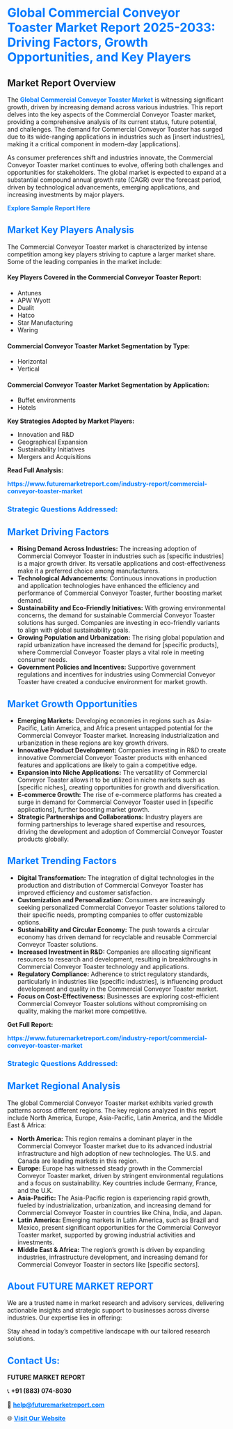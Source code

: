 <h1 style="color: #007BFF;">Global Commercial Conveyor Toaster Market Report 2025-2033: Driving Factors, Growth Opportunities, and Key Players</h1>

<section id="overview">
<h2>Market Report Overview</h2>
<p>The <a href="https://www.futuremarketreport.com/industry-report/commercial-conveyor-toaster-market" style="color: #007BFF; text-decoration: none;"><strong>Global Commercial Conveyor Toaster Market</strong></a> is witnessing significant growth, driven by increasing demand across various industries. This report delves into the key aspects of the Commercial Conveyor Toaster market, providing a comprehensive analysis of its current status, future potential, and challenges. The demand for Commercial Conveyor Toaster has surged due to its wide-ranging applications in industries such as [insert industries], making it a critical component in modern-day [applications].</p>
<p>As consumer preferences shift and industries innovate, the Commercial Conveyor Toaster market continues to evolve, offering both challenges and opportunities for stakeholders. The global market is expected to expand at a substantial compound annual growth rate (CAGR) over the forecast period, driven by technological advancements, emerging applications, and increasing investments by major players.</p>
</section>

<section id="overview">
<p><a href="https://www.futuremarketreport.com/request-sample/reportId=42634" style="color: #007BFF; text-decoration: none;"><strong>Explore Sample Report Here</strong></a></p>
</section>

<section id="key-players">
<h2 style="color: #007BFF;">Market Key Players Analysis</h2>
<p>The Commercial Conveyor Toaster market is characterized by intense competition among key players striving to capture a larger market share. Some of the leading companies in the market include:</p>
<h4>Key Players Covered in the Commercial Conveyor Toaster Report:</h4>
<ul><li>Antunes</li><li>APW Wyott</li><li>Dualit</li><li>Hatco</li><li>Star Manufacturing</li><li>Waring</li></ul>
<h4>Commercial Conveyor Toaster Market Segmentation by Type:</h4>
<ul><li>Horizontal</li><li>Vertical</li></ul>

<h4>Commercial Conveyor Toaster Market Segmentation by Application:</h4>
<ul><li>Buffet environments</li><li>Hotels</li></ul>
<p><strong>Key Strategies Adopted by Market Players:</strong></p>
<ul>
<li>Innovation and R&D</li>
<li>Geographical Expansion</li>
<li>Sustainability Initiatives</li>
<li>Mergers and Acquisitions</li>
</ul>
</section>

<section>
<p><strong>Read Full Analysis: </strong></p><a href="https://www.futuremarketreport.com/industry-report/commercial-conveyor-toaster-market" style="color: #007BFF; text-decoration: none;"><strong>https://www.futuremarketreport.com/industry-report/commercial-conveyor-toaster-market</strong></a>
<h3 style="color: #007BFF;">Strategic Questions Addressed:</h3>
</section>

<section id="driving-factors">
<h2 style="color: #007BFF;">Market Driving Factors</h2>
<ul>
<li><strong>Rising Demand Across Industries:</strong> The increasing adoption of Commercial Conveyor Toaster in industries such as [specific industries] is a major growth driver. Its versatile applications and cost-effectiveness make it a preferred choice among manufacturers.</li>
<li><strong>Technological Advancements:</strong> Continuous innovations in production and application technologies have enhanced the efficiency and performance of Commercial Conveyor Toaster, further boosting market demand.</li>
<li><strong>Sustainability and Eco-Friendly Initiatives:</strong> With growing environmental concerns, the demand for sustainable Commercial Conveyor Toaster solutions has surged. Companies are investing in eco-friendly variants to align with global sustainability goals.</li>
<li><strong>Growing Population and Urbanization:</strong> The rising global population and rapid urbanization have increased the demand for [specific products], where Commercial Conveyor Toaster plays a vital role in meeting consumer needs.</li>
<li><strong>Government Policies and Incentives:</strong> Supportive government regulations and incentives for industries using Commercial Conveyor Toaster have created a conducive environment for market growth.</li>
</ul>
</section>

<section id="growth-opportunities">
<h2 style="color: #007BFF;">Market Growth Opportunities</h2>
<ul>
<li><strong>Emerging Markets:</strong> Developing economies in regions such as Asia-Pacific, Latin America, and Africa present untapped potential for the Commercial Conveyor Toaster market. Increasing industrialization and urbanization in these regions are key growth drivers.</li>
<li><strong>Innovative Product Development:</strong> Companies investing in R&D to create innovative Commercial Conveyor Toaster products with enhanced features and applications are likely to gain a competitive edge.</li>
<li><strong>Expansion into Niche Applications:</strong> The versatility of Commercial Conveyor Toaster allows it to be utilized in niche markets such as [specific niches], creating opportunities for growth and diversification.</li>
<li><strong>E-commerce Growth:</strong> The rise of e-commerce platforms has created a surge in demand for Commercial Conveyor Toaster used in [specific applications], further boosting market growth.</li>
<li><strong>Strategic Partnerships and Collaborations:</strong> Industry players are forming partnerships to leverage shared expertise and resources, driving the development and adoption of Commercial Conveyor Toaster products globally.</li>
</ul>
</section>

<section id="trending-factors">
<h2 style="color: #007BFF;">Market Trending Factors</h2>
<ul>
<li><strong>Digital Transformation:</strong> The integration of digital technologies in the production and distribution of Commercial Conveyor Toaster has improved efficiency and customer satisfaction.</li>
<li><strong>Customization and Personalization:</strong> Consumers are increasingly seeking personalized Commercial Conveyor Toaster solutions tailored to their specific needs, prompting companies to offer customizable options.</li>
<li><strong>Sustainability and Circular Economy:</strong> The push towards a circular economy has driven demand for recyclable and reusable Commercial Conveyor Toaster solutions.</li>
<li><strong>Increased Investment in R&D:</strong> Companies are allocating significant resources to research and development, resulting in breakthroughs in Commercial Conveyor Toaster technology and applications.</li>
<li><strong>Regulatory Compliance:</strong> Adherence to strict regulatory standards, particularly in industries like [specific industries], is influencing product development and quality in the Commercial Conveyor Toaster market.</li>
<li><strong>Focus on Cost-Effectiveness:</strong> Businesses are exploring cost-efficient Commercial Conveyor Toaster solutions without compromising on quality, making the market more competitive.</li>
</ul>
</section>

<section>
<p><strong>Get Full Report: </strong></p><a href="https://www.futuremarketreport.com/industry-report/commercial-conveyor-toaster-market" style="color: #007BFF; text-decoration: none;"><strong>https://www.futuremarketreport.com/industry-report/commercial-conveyor-toaster-market</strong></a>
<h3 style="color: #007BFF;">Strategic Questions Addressed:</h3>
</section>


<section id="regional-analysis">
<h2 style="color: #007BFF;">Market Regional Analysis</h2>
<p>The global Commercial Conveyor Toaster market exhibits varied growth patterns across different regions. The key regions analyzed in this report include North America, Europe, Asia-Pacific, Latin America, and the Middle East & Africa:</p>
<ul>
<li><strong>North America:</strong> This region remains a dominant player in the Commercial Conveyor Toaster market due to its advanced industrial infrastructure and high adoption of new technologies. The U.S. and Canada are leading markets in this region.</li>
<li><strong>Europe:</strong> Europe has witnessed steady growth in the Commercial Conveyor Toaster market, driven by stringent environmental regulations and a focus on sustainability. Key countries include Germany, France, and the U.K.</li>
<li><strong>Asia-Pacific:</strong> The Asia-Pacific region is experiencing rapid growth, fueled by industrialization, urbanization, and increasing demand for Commercial Conveyor Toaster in countries like China, India, and Japan.</li>
<li><strong>Latin America:</strong> Emerging markets in Latin America, such as Brazil and Mexico, present significant opportunities for the Commercial Conveyor Toaster market, supported by growing industrial activities and investments.</li>
<li><strong>Middle East & Africa:</strong> The region’s growth is driven by expanding industries, infrastructure development, and increasing demand for Commercial Conveyor Toaster in sectors like [specific sectors].</li>
</ul>
</section>

<footer>
<h2 style="color: #007BFF;">About FUTURE MARKET REPORT</h2>
<p>We are a trusted name in market research and advisory services, delivering actionable insights and strategic support to businesses across diverse industries. Our expertise lies in offering:</p>

<p>Stay ahead in today’s competitive landscape with our tailored research solutions.</p>

<h2 style="color: #007BFF;">Contact Us:</h2>
<p><strong>FUTURE MARKET REPORT</strong></p>
<p>📞 <strong>+91 (883) 074-8030</strong></p>
<p>📧 <strong><a href="mailto:help@futuremarketreport.com" style="color: #007BFF;">help@futuremarketreport.com</a></strong></p>
<p>🌐 <strong><a href="https://www.futuremarketreport.com/" style="color: #007BFF;">Visit Our Website</a></strong></p>
</footer>